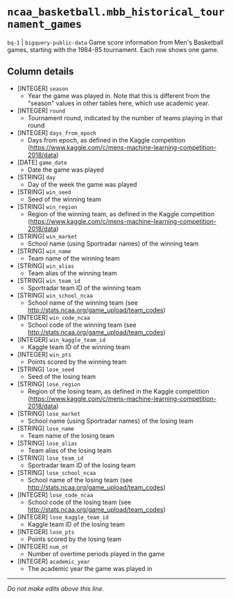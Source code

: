 # `ncaa_basketball.mbb_historical_tournament_games`
`bq-1` | `bigquery-public-data`
Game score information from Men's Basketball games, starting with the 1984-85 tournament. Each row shows one game.

## Column details
* [INTEGER]   `season`
  - Year the game was played in. Note that this is different from the "season" values in other tables here, which use academic year.
* [INTEGER]   `round`
  - Tournament round, indicated by the number of teams playing in that round
* [INTEGER]   `days_from_epoch`
  - Days from epoch, as defined in the Kaggle competition (https://www.kaggle.com/c/mens-machine-learning-competition-2018/data)
* [DATE]      `game_date`
  - Date the game was played
* [STRING]    `day`
  - Day of the week the game was played
* [STRING]    `win_seed`
  - Seed of the winning team
* [STRING]    `win_region`
  - Region of the winning team, as defined in the Kaggle competition (https://www.kaggle.com/c/mens-machine-learning-competition-2018/data)
* [STRING]    `win_market`
  - School name (using Sportradar names) of the winning team
* [STRING]    `win_name`
  - Team name of the winning team
* [STRING]    `win_alias`
  - Team alias of the winning team
* [STRING]    `win_team_id`
  - Sportradar team ID of the winning team
* [STRING]    `win_school_ncaa`
  - School name of the winning team (see http://stats.ncaa.org/game_upload/team_codes)
* [INTEGER]   `win_code_ncaa`
  - School code of the winning team (see http://stats.ncaa.org/game_upload/team_codes)
* [INTEGER]   `win_kaggle_team_id`
  - Kaggle team ID of the winning team
* [INTEGER]   `win_pts`
  - Points scored by the winning team
* [STRING]    `lose_seed`
  - Seed of the losing team
* [STRING]    `lose_region`
  - Region of the losing team, as defined in the Kaggle competition (https://www.kaggle.com/c/mens-machine-learning-competition-2018/data)
* [STRING]    `lose_market`
  - School name (using Sportradar names) of the losing team
* [STRING]    `lose_name`
  - Team name of the losing team
* [STRING]    `lose_alias`
  - Team alias of the losing team
* [STRING]    `lose_team_id`
  - Sportradar team ID of the losing team
* [STRING]    `lose_school_ncaa`
  - School name of the losing team (see http://stats.ncaa.org/game_upload/team_codes)
* [INTEGER]   `lose_code_ncaa`
  - School code of the losing team (see http://stats.ncaa.org/game_upload/team_codes)
* [INTEGER]   `lose_kaggle_team_id`
  - Kaggle team ID of the losing team
* [INTEGER]   `lose_pts`
  - Points scored by the losing team
* [INTEGER]   `num_ot`
  - Number of overtime periods played in the game
* [INTEGER]   `academic_year`
  - The academic year the game was played in

-------------------------------------------------------------------------------
*Do not make edits above this line.*
